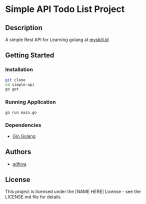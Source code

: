 # Simple API Todo List Project

## Description
A simple Rest API for Learning golang at [myskill.id](https://myskill.id)

## Getting Started

### Installation
```sh
git clone
cd simple-api
go get
```

### Running Application
```sh
go run main.go
```

### Dependencies
* [Gin Golang](https://github.com/gin-gonic/gin)

## Authors
- [adhiva](https://adhiva.me)

## License
This project is licensed under the [NAME HERE] License - see the LICENSE.md file for details